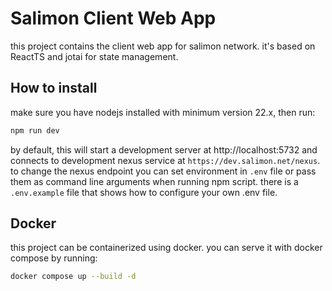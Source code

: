 # Salimon Client Web App

this project contains the client web app for salimon network. it's based on ReactTS and jotai for state management.

## How to install

make sure you have nodejs installed with minimum version 22.x, then run:

```bash
npm run dev
```

by default, this will start a development server at http://localhost:5732 and connects to development nexus service at `https://dev.salimon.net/nexus`. to change the nexus endpoint you can set environment in `.env` file or pass them as command line arguments when running npm script.
there is a `.env.example` file that shows how to configure your own .env file.

## Docker

this project can be containerized using docker. you can serve it with docker compose by running:

```bash
docker compose up --build -d
```
